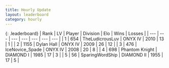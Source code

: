 ```yaml
---
title: Hourly Update
layout: leaderboard
category: hourly
---
```


{: .leaderboard}
| Rank | LV | Player | Division | Elo | Wins | Losses |
| --- | --- | --- | --- | --- | --- | --- |
| <span data-change="0">1</span> | 654 | <span title="ID: 390615">TheLudicrousLuv</span> | ONYX IV | <span data-change="0">2010</span> | <span data-change="0">13</span> | <span data-change="0">1</span> |
| <span data-change="0">2</span> | 1155 | <span title="ID: 174294">Dylan Hall</span> | ONYX IV | <span data-change="0">2009</span> | <span data-change="0">26</span> | <span data-change="0">12</span> |
| <span data-change="0">3</span> | 476 | <span title="ID: 597289">IceNovice_Spade</span> | ONYX IV | <span data-change="0">2008</span> | <span data-change="0">20</span> | <span data-change="0">8</span> |
| <span data-change="0">4</span> | 698 | <span title="ID: 742939">Phantom Knight</span> | DIAMOND I | <span data-change="3">1985</span> | <span data-change="4">17</span> | <span data-change="1">3</span> |
| <span data-change="0">5</span> | 56 | <span title="ID: 457815">SparingWordShip</span> | DIAMOND II | <span data-change="0">1955</span> | <span data-change="0">17</span> | <span data-change="0">5</span> |